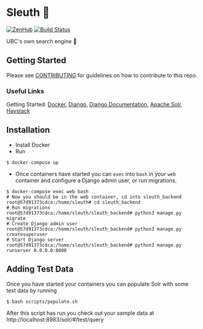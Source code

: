# Sleuth :mag_right: 
[![ZenHub](https://raw.githubusercontent.com/ZenHubIO/support/master/zenhub-badge.png)](https://zenhub.com)
[![Build Status](https://travis-ci.org/ubclaunchpad/sleuth.svg?branch=master)](https://travis-ci.org/ubclaunchpad/sleuth)

UBC's own search engine :rocket:

## Getting Started

Please see [CONTRIBUTING](https://github.com/ubclaunchpad/sleuth/blob/master/.github/CONTRIBUTING.md) for guidelines on how to contribute to this repo.

### Useful Links

Getting Started: [Docker](https://docs.docker.com/get-started/),
[Django](https://www.djangoproject.com/start/),
[Django Documentation](https://docs.djangoproject.com/en/1.11/ref/contrib/admin/admindocs/),
[Apache Solr](https://lucene.apache.org/solr/guide/6_6/getting-started.html#getting-started),
[Haystack](https://django-haystack.readthedocs.io/en/master/tutorial.html#installation)

## Installation

- Install Docker
- Run

```Shell
$ docker-compose up
```

- Once containers have started you can `exec` into `bash` in your `web` container and configure a Django admin user, or run migrations.

```Shell
$ docker-compose exec web bash
# Now you should be in the web container, cd into sleuth_backend
root@57d91373cdca:/home/sleuth# cd sleuth_backend
# Run migrations
root@57d91373cdca:/home/sleuth/sleuth_backend# python3 manage.py migrate
# Create Django admin user
root@57d91373cdca:/home/sleuth/sleuth_backend# python3 manage.py createsuperuser
# Start Django server
root@57d91373cdca:/home/sleuth/sleuth_backend# python3 manage.py runserver 0.0.0.0:8000
```

## Adding Test Data

Once you have started your containers you can populate Solr with some test data by running

```Shell
$ bash scripts/populate.sh
```

After this script has run you check out your sample data at http://localhost:8983/solr/#/test/query